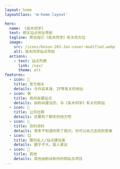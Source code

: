 ```yaml
---
layout: home
layoutClass: 'm-home-layout'

hero:
  name: 《高木同学》
  text: 相关站点地址导航
  tagline: 聚合指引《高木同学》有关的方位
  image:
    src: /icons/Gesun-203-Jan-cover-modified.webp
    alt: 高木同学站点导航
  actions:
    - text: 站点列表
      link: /nav/
      theme: alt
features:
  - icon: 📢
    title: 官方相关
    details: 与作品本身、IP等有关的地址
  - icon: 🛠️
    title: 民间自建站点
    details: 由粉丝建设的、与《高木同学》有关的网站
  - icon: 📨
    title: 公共社群
    details: 总要有个聊天的地方吧
  - icon: 📖
    title: 百科资料
    details: 很多不知道的除了提问，也可以自己去找到答案
  - icon: 😊
    title: 圈内名人/站点建设者
    details: 圈子不大，能人辈出
  - icon: 🧰
    title: 其他
    details: 其他由粉丝制作的网站与项目
---
```


<style>
/*爱的魔力转圈圈*/
.m-home-layout .image-src:hover {
  transform: translate(-50%, -50%) rotate(666turn);
  transition: transform 59s 1s cubic-bezier(0.3, 0, 0.8, 1);
}

.m-home-layout .details small {
  opacity: 0.8;
}

.m-home-layout .bottom-small {
  display: block;
  margin-top: 2em;
  text-align: right;
}
</style>
